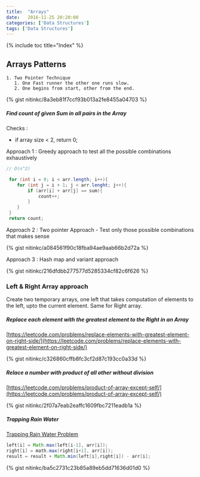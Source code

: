 ```yaml
---
title:  "Arrays"
date:   2016-11-25 20:20:00
categories: ['Data Structures']
tags: ['Data Structures']
---
```


{% include toc title="Index" %}

## Arrays Patterns

    1. Two Pointer Technique
       1. One Fast runner the other one runs slow.
       2. One begins from start, other from the end.

{% gist nitinkc/8a3eb81f7ccf93b013a2fe8455a04703 %}



##### Find count of given Sum in all pairs in the Array

Checks :

  * if array size < 2, return 0;

Approach 1 : Greedy approach to test all the possible combinations exhaustively

```java
// O(n^2)

 for (int i = 0; i < arr.length; i++){
    for (int j = i + 1; j < arr.lenght; j++){
        if (arr[i] + arr[j] == sum){
            count++;
        }
    }
 }
 return count;
```

Approach 2 : Two pointer Approach - Test only those possible combinations that makes sense

{% gist nitinkc/a084561f90c18fba94ae9aab66b2d72a %}


Approach 3 : Hash map and variant approach

{% gist nitinkc/216dfdbb277577d5285334cf82c6f626 %}


### Left & Right Array approach

Create two temporary arrays, one left that takes computation of elements to the left, upto the current element. Same for Right array.

##### Replace each element with the greatest element to the Right in an Array

[https://leetcode.com/problems/replace-elements-with-greatest-element-on-right-side/](https://leetcode.com/problems/replace-elements-with-greatest-element-on-right-side/)

{% gist nitinkc/c326860cffb8fc3cf2d87c193cc0a33d %}


##### Relace a number with product of all other without division

[https://leetcode.com/problems/product-of-array-except-self/](https://leetcode.com/problems/product-of-array-except-self/)

{% gist nitinkc/2f07a7eab2eaffc1609fbc7211eadb1a %}


##### Trapping Rain Water

[Trapping Rain Water Problem](https://leetcode.com/problems/trapping-rain-water/)

```java
left[i] = Math.max(left[i-1], arr[i]);
right[i] = math.max(right[i+1], arr[i]);
result = result + Math.min(left[i],right[i]) - arr[i];
```

{% gist nitinkc/ba5c2731c23b85a89eb5dd71636d01d0 %}

